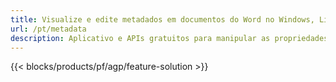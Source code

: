 ```yaml
---
title: Visualize e edite metadados em documentos do Word no Windows, Linux e macOS 
url: /pt/metadata
description: Aplicativo e APIs gratuitos para manipular as propriedades do documento DOC, DOCX, DOCM, DOTX, DOT, RTF e ODT
---
```


{{< blocks/products/pf/agp/feature-solution >}} 

